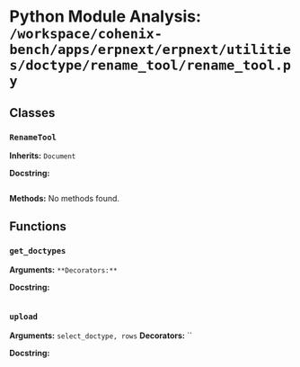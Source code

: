 # Python Module Analysis: `/workspace/cohenix-bench/apps/erpnext/erpnext/utilities/doctype/rename_tool/rename_tool.py`

## Classes

### `RenameTool`
**Inherits:** `Document`


**Docstring:**
```

```

**Methods:**
No methods found.




## Functions

### `get_doctypes`
**Arguments:** ``
**Decorators:** ``

**Docstring:**
```

```
### `upload`
**Arguments:** `select_doctype, rows`
**Decorators:** ``

**Docstring:**
```

```


